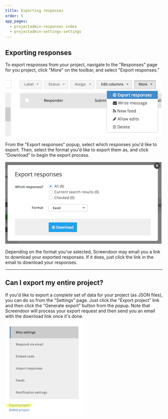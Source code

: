 ```yaml
---
title: Exporting responses
order: 5
app_pages:
  - projectadmin-responses-index
  - projectadmin-settings-settings
---
```


## Exporting responses

To export responses from your project, navigate to the "Responses" page for you project, click "More" on the toolbar, and select "Export responses."

![export responses](../images/export_responses.png)

From the "Export responses" popup, select which responses you'd like to export. Then, select the format you'd like to export them as, and click "Download" to begin the export process.

![export responses...](../images/export_responses_popup.png)

Depending on the format you've selected, Screendoor may email you a link to download your exported responses. If it does, just click the link in the email to download your responses.

---

## Can I export my entire project?
If you'd like to export a *complete* set of data for your project (as JSON files), you can do so from the "Settings" page. Just click the "Export project" link and then click the "Generate export" button from the popup. Note that Screendoor will process your export request and then send you an email with the download link once it's done.

![export project](../images/export_project.png)
